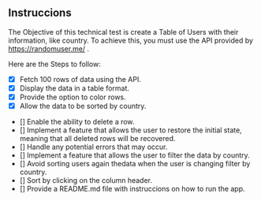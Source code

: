 ## Instruccions

The Objective of this technical test is create a Table of Users with their information, like country. To achieve this, you must use the API provided by https://randomuser.me/ .

Here are the Steps to follow:

- [x] Fetch 100 rows of data using the API.
- [x] Display the data in a table format.
- [x] Provide the option to color rows.
- [x] Allow the data to be sorted by country.
- [] Enable the ability to delete a row.
- [] Implement a feature that allows the user to restore the initial state, meaning that all deleted rows will be recovered.
- [] Handle any potential errors that may occur. 
- [] Implement a feature that allows the user to filter the data by country.
- [] Avoid sorting users again thedata when the user is changing filter by country.
- [] Sort by clicking on the column header.
- [] Provide a README.md file with instruccions on how to run the app.